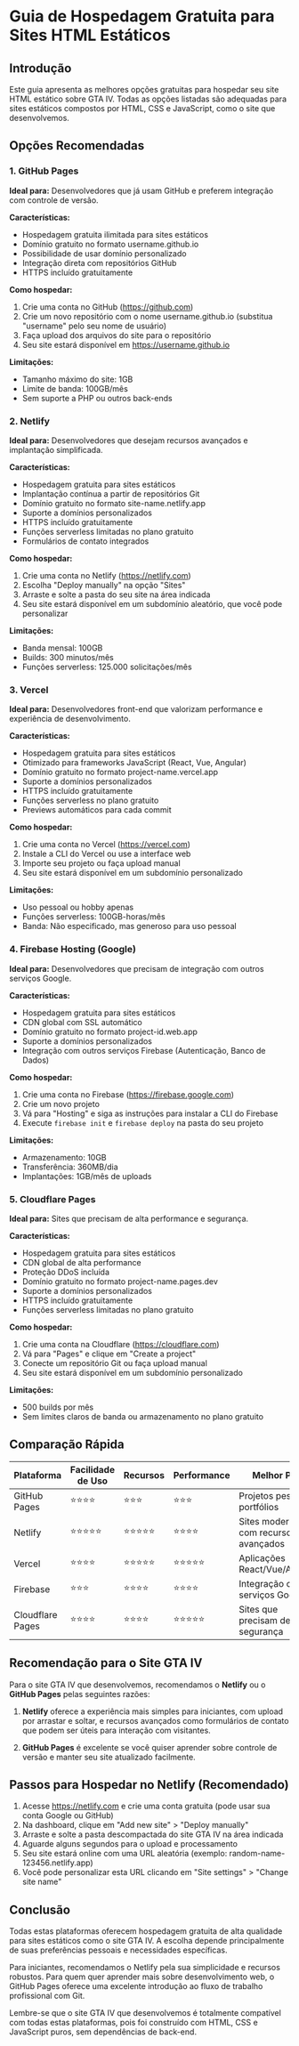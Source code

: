 # Guia de Hospedagem Gratuita para Sites HTML Estáticos

## Introdução

Este guia apresenta as melhores opções gratuitas para hospedar seu site HTML estático sobre GTA IV. Todas as opções listadas são adequadas para sites estáticos compostos por HTML, CSS e JavaScript, como o site que desenvolvemos.

## Opções Recomendadas

### 1. GitHub Pages
**Ideal para:** Desenvolvedores que já usam GitHub e preferem integração com controle de versão.

**Características:**
- Hospedagem gratuita ilimitada para sites estáticos
- Domínio gratuito no formato username.github.io
- Possibilidade de usar domínio personalizado
- Integração direta com repositórios GitHub
- HTTPS incluído gratuitamente

**Como hospedar:**
1. Crie uma conta no GitHub (https://github.com)
2. Crie um novo repositório com o nome username.github.io (substitua "username" pelo seu nome de usuário)
3. Faça upload dos arquivos do site para o repositório
4. Seu site estará disponível em https://username.github.io

**Limitações:**
- Tamanho máximo do site: 1GB
- Limite de banda: 100GB/mês
- Sem suporte a PHP ou outros back-ends

### 2. Netlify
**Ideal para:** Desenvolvedores que desejam recursos avançados e implantação simplificada.

**Características:**
- Hospedagem gratuita para sites estáticos
- Implantação contínua a partir de repositórios Git
- Domínio gratuito no formato site-name.netlify.app
- Suporte a domínios personalizados
- HTTPS incluído gratuitamente
- Funções serverless limitadas no plano gratuito
- Formulários de contato integrados

**Como hospedar:**
1. Crie uma conta no Netlify (https://netlify.com)
2. Escolha "Deploy manually" na opção "Sites"
3. Arraste e solte a pasta do seu site na área indicada
4. Seu site estará disponível em um subdomínio aleatório, que você pode personalizar

**Limitações:**
- Banda mensal: 100GB
- Builds: 300 minutos/mês
- Funções serverless: 125.000 solicitações/mês

### 3. Vercel
**Ideal para:** Desenvolvedores front-end que valorizam performance e experiência de desenvolvimento.

**Características:**
- Hospedagem gratuita para sites estáticos
- Otimizado para frameworks JavaScript (React, Vue, Angular)
- Domínio gratuito no formato project-name.vercel.app
- Suporte a domínios personalizados
- HTTPS incluído gratuitamente
- Funções serverless no plano gratuito
- Previews automáticos para cada commit

**Como hospedar:**
1. Crie uma conta no Vercel (https://vercel.com)
2. Instale a CLI do Vercel ou use a interface web
3. Importe seu projeto ou faça upload manual
4. Seu site estará disponível em um subdomínio personalizado

**Limitações:**
- Uso pessoal ou hobby apenas
- Funções serverless: 100GB-horas/mês
- Banda: Não especificado, mas generoso para uso pessoal

### 4. Firebase Hosting (Google)
**Ideal para:** Desenvolvedores que precisam de integração com outros serviços Google.

**Características:**
- Hospedagem gratuita para sites estáticos
- CDN global com SSL automático
- Domínio gratuito no formato project-id.web.app
- Suporte a domínios personalizados
- Integração com outros serviços Firebase (Autenticação, Banco de Dados)

**Como hospedar:**
1. Crie uma conta no Firebase (https://firebase.google.com)
2. Crie um novo projeto
3. Vá para "Hosting" e siga as instruções para instalar a CLI do Firebase
4. Execute `firebase init` e `firebase deploy` na pasta do seu projeto

**Limitações:**
- Armazenamento: 10GB
- Transferência: 360MB/dia
- Implantações: 1GB/mês de uploads

### 5. Cloudflare Pages
**Ideal para:** Sites que precisam de alta performance e segurança.

**Características:**
- Hospedagem gratuita para sites estáticos
- CDN global de alta performance
- Proteção DDoS incluída
- Domínio gratuito no formato project-name.pages.dev
- Suporte a domínios personalizados
- HTTPS incluído gratuitamente
- Funções serverless limitadas no plano gratuito

**Como hospedar:**
1. Crie uma conta na Cloudflare (https://cloudflare.com)
2. Vá para "Pages" e clique em "Create a project"
3. Conecte um repositório Git ou faça upload manual
4. Seu site estará disponível em um subdomínio personalizado

**Limitações:**
- 500 builds por mês
- Sem limites claros de banda ou armazenamento no plano gratuito

## Comparação Rápida

| Plataforma | Facilidade de Uso | Recursos | Performance | Melhor Para |
|------------|-------------------|----------|-------------|-------------|
| GitHub Pages | ⭐⭐⭐⭐ | ⭐⭐⭐ | ⭐⭐⭐ | Projetos pessoais, portfólios |
| Netlify | ⭐⭐⭐⭐⭐ | ⭐⭐⭐⭐⭐ | ⭐⭐⭐⭐ | Sites modernos com recursos avançados |
| Vercel | ⭐⭐⭐⭐ | ⭐⭐⭐⭐⭐ | ⭐⭐⭐⭐⭐ | Aplicações React/Vue/Angular |
| Firebase | ⭐⭐⭐ | ⭐⭐⭐⭐ | ⭐⭐⭐⭐ | Integração com serviços Google |
| Cloudflare Pages | ⭐⭐⭐⭐ | ⭐⭐⭐⭐ | ⭐⭐⭐⭐⭐ | Sites que precisam de alta segurança |

## Recomendação para o Site GTA IV

Para o site GTA IV que desenvolvemos, recomendamos o **Netlify** ou o **GitHub Pages** pelas seguintes razões:

1. **Netlify** oferece a experiência mais simples para iniciantes, com upload por arrastar e soltar, e recursos avançados como formulários de contato que podem ser úteis para interação com visitantes.

2. **GitHub Pages** é excelente se você quiser aprender sobre controle de versão e manter seu site atualizado facilmente.

## Passos para Hospedar no Netlify (Recomendado)

1. Acesse https://netlify.com e crie uma conta gratuita (pode usar sua conta Google ou GitHub)
2. Na dashboard, clique em "Add new site" > "Deploy manually"
3. Arraste e solte a pasta descompactada do site GTA IV na área indicada
4. Aguarde alguns segundos para o upload e processamento
5. Seu site estará online com uma URL aleatória (exemplo: random-name-123456.netlify.app)
6. Você pode personalizar esta URL clicando em "Site settings" > "Change site name"

## Conclusão

Todas estas plataformas oferecem hospedagem gratuita de alta qualidade para sites estáticos como o site GTA IV. A escolha depende principalmente de suas preferências pessoais e necessidades específicas.

Para iniciantes, recomendamos o Netlify pela sua simplicidade e recursos robustos. Para quem quer aprender mais sobre desenvolvimento web, o GitHub Pages oferece uma excelente introdução ao fluxo de trabalho profissional com Git.

Lembre-se que o site GTA IV que desenvolvemos é totalmente compatível com todas estas plataformas, pois foi construído com HTML, CSS e JavaScript puros, sem dependências de back-end.
